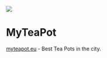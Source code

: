 <img src="http://myteapot.eu/images/bannerbg.jpg">

# MyTeaPot

[myteapot.eu](https://myteapot.eu) - Best Tea Pots in the city.
